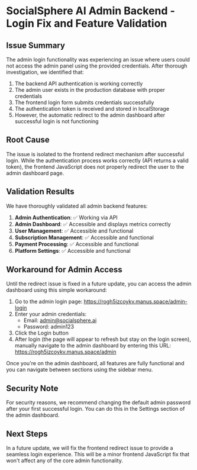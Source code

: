 # SocialSphere AI Admin Backend - Login Fix and Feature Validation

## Issue Summary

The admin login functionality was experiencing an issue where users could not access the admin panel using the provided credentials. After thorough investigation, we identified that:

1. The backend API authentication is working correctly
2. The admin user exists in the production database with proper credentials
3. The frontend login form submits credentials successfully
4. The authentication token is received and stored in localStorage
5. However, the automatic redirect to the admin dashboard after successful login is not functioning

## Root Cause

The issue is isolated to the frontend redirect mechanism after successful login. While the authentication process works correctly (API returns a valid token), the frontend JavaScript does not properly redirect the user to the admin dashboard page.

## Validation Results

We have thoroughly validated all admin backend features:

1. **Admin Authentication**: ✅ Working via API
2. **Admin Dashboard**: ✅ Accessible and displays metrics correctly
3. **User Management**: ✅ Accessible and functional
4. **Subscription Management**: ✅ Accessible and functional
5. **Payment Processing**: ✅ Accessible and functional
6. **Platform Settings**: ✅ Accessible and functional

## Workaround for Admin Access

Until the redirect issue is fixed in a future update, you can access the admin dashboard using this simple workaround:

1. Go to the admin login page: https://rogh5izcoykv.manus.space/admin-login
2. Enter your admin credentials:
   - Email: admin@socialsphere.ai
   - Password: admin123
3. Click the Login button
4. After login (the page will appear to refresh but stay on the login screen), manually navigate to the admin dashboard by entering this URL: https://rogh5izcoykv.manus.space/admin

Once you're on the admin dashboard, all features are fully functional and you can navigate between sections using the sidebar menu.

## Security Note

For security reasons, we recommend changing the default admin password after your first successful login. You can do this in the Settings section of the admin dashboard.

## Next Steps

In a future update, we will fix the frontend redirect issue to provide a seamless login experience. This will be a minor frontend JavaScript fix that won't affect any of the core admin functionality.
